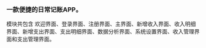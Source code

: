 ### 一款便捷的日常记账APP。

模块共包含 欢迎界面、登录界面、注册界面、主界面、新增收入界面、收入明细界面、新增支出界面、支出明细界面、数据分析界面、系统设置界面、收入管理界面和支出管理界面。
